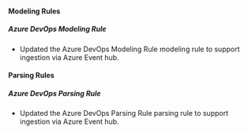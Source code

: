 
#### Modeling Rules

##### Azure DevOps Modeling Rule

- Updated the Azure DevOps Modeling Rule modeling rule to support ingestion via Azure Event hub.

#### Parsing Rules

##### Azure DevOps Parsing Rule

- Updated the Azure DevOps Parsing Rule parsing rule to support ingestion via Azure Event hub.
